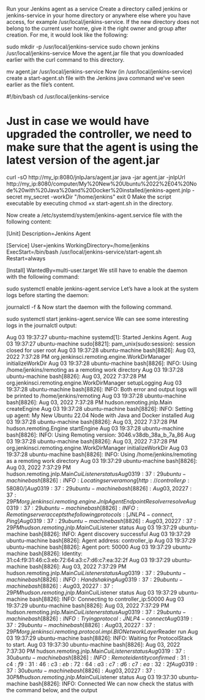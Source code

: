 Run your Jenkins agent as a service
Create a directory called jenkins or jenkins-service in your home directory or anywhere else where you have access, for example /usr/local/jenkins-service. If the new directory does not belong to the current user home, give it the right owner and group after creation. For me, it would look like the following:

sudo mkdir -p /usr/local/jenkins-service
sudo chown jenkins /usr/local/jenkins-service
Move the agent.jar file that you downloaded earlier with the curl command to this directory.

mv agent.jar /usr/local/jenkins-service
Now (in /usr/local/jenkins-service) create a start-agent.sh file with the Jenkins java command we’ve seen earlier as the file’s content.

#!/bin/bash
cd /usr/local/jenkins-service
# Just in case we would have upgraded the controller, we need to make sure that the agent is using the latest version of the agent.jar
curl -sO http://my_ip:8080/jnlpJars/agent.jar
java -jar agent.jar -jnlpUrl http://my_ip:8080/computer/My%20New%20Ubuntu%2022%2E04%20Node%20with%20Java%20and%20Docker%20installed/jenkins-agent.jnlp -secret my_secret -workDir "/home/jenkins"
exit 0
Make the script executable by executing chmod +x start-agent.sh in the directory.

Now create a /etc/systemd/system/jenkins-agent.service file with the following content:

[Unit]
Description=Jenkins Agent

[Service]
User=jenkins
WorkingDirectory=/home/jenkins
ExecStart=/bin/bash /usr/local/jenkins-service/start-agent.sh
Restart=always

[Install]
WantedBy=multi-user.target
We still have to enable the daemon with the following command:

sudo systemctl enable jenkins-agent.service
Let’s have a look at the system logs before starting the daemon:

journalctl -f &
Now start the daemon with the following command.

sudo systemctl start jenkins-agent.service
We can see some interesting logs in the journalctl output:

Aug 03 19:37:27 ubuntu-machine systemd[1]: Started Jenkins Agent.
Aug 03 19:37:27 ubuntu-machine sudo[8821]: pam_unix(sudo:session): session closed for user root
Aug 03 19:37:28 ubuntu-machine bash[8826]: Aug 03, 2022 7:37:28 PM org.jenkinsci.remoting.engine.WorkDirManager initializeWorkDir
Aug 03 19:37:28 ubuntu-machine bash[8826]: INFO: Using /home/jenkins/remoting as a remoting work directory
Aug 03 19:37:28 ubuntu-machine bash[8826]: Aug 03, 2022 7:37:28 PM org.jenkinsci.remoting.engine.WorkDirManager setupLogging
Aug 03 19:37:28 ubuntu-machine bash[8826]: INFO: Both error and output logs will be printed to /home/jenkins/remoting
Aug 03 19:37:28 ubuntu-machine bash[8826]: Aug 03, 2022 7:37:28 PM hudson.remoting.jnlp.Main createEngine
Aug 03 19:37:28 ubuntu-machine bash[8826]: INFO: Setting up agent: My New Ubuntu 22.04 Node with Java and Docker installed
Aug 03 19:37:28 ubuntu-machine bash[8826]: Aug 03, 2022 7:37:28 PM hudson.remoting.Engine startEngine
Aug 03 19:37:28 ubuntu-machine bash[8826]: INFO: Using Remoting version: 3046.v38db_38a_b_7a_86
Aug 03 19:37:28 ubuntu-machine bash[8826]: Aug 03, 2022 7:37:28 PM org.jenkinsci.remoting.engine.WorkDirManager initializeWorkDir
Aug 03 19:37:28 ubuntu-machine bash[8826]: INFO: Using /home/jenkins/remoting as a remoting work directory
Aug 03 19:37:29 ubuntu-machine bash[8826]: Aug 03, 2022 7:37:29 PM hudson.remoting.jnlp.Main$CuiListener status
Aug 03 19:37:29 ubuntu-machine bash[8826]: INFO: Locating server among [http://controller_ip:58080/]
Aug 03 19:37:29 ubuntu-machine bash[8826]: Aug 03, 2022 7:37:29 PM org.jenkinsci.remoting.engine.JnlpAgentEndpointResolver resolve
Aug 03 19:37:29 ubuntu-machine bash[8826]: INFO: Remoting server accepts the following protocols: [JNLP4-connect, Ping]
Aug 03 19:37:29 ubuntu-machine bash[8826]: Aug 03, 2022 7:37:29 PM hudson.remoting.jnlp.Main$CuiListener status
Aug 03 19:37:29 ubuntu-machine bash[8826]: INFO: Agent discovery successful
Aug 03 19:37:29 ubuntu-machine bash[8826]:   Agent address: controller_ip
Aug 03 19:37:29 ubuntu-machine bash[8826]:   Agent port:    50000
Aug 03 19:37:29 ubuntu-machine bash[8826]:   Identity:      31:c4:f9:31:46:c3:eb:72:64:a3:c7:d6:c7:ea:32:2f
Aug 03 19:37:29 ubuntu-machine bash[8826]: Aug 03, 2022 7:37:29 PM hudson.remoting.jnlp.Main$CuiListener status
Aug 03 19:37:29 ubuntu-machine bash[8826]: INFO: Handshaking
Aug 03 19:37:29 ubuntu-machine bash[8826]: Aug 03, 2022 7:37:29 PM hudson.remoting.jnlp.Main$CuiListener status
Aug 03 19:37:29 ubuntu-machine bash[8826]: INFO: Connecting to controller_ip:50000
Aug 03 19:37:29 ubuntu-machine bash[8826]: Aug 03, 2022 7:37:29 PM hudson.remoting.jnlp.Main$CuiListener status
Aug 03 19:37:29 ubuntu-machine bash[8826]: INFO: Trying protocol: JNLP4-connect
Aug 03 19:37:29 ubuntu-machine bash[8826]: Aug 03, 2022 7:37:29 PM org.jenkinsci.remoting.protocol.impl.BIONetworkLayer$Reader run
Aug 03 19:37:29 ubuntu-machine bash[8826]: INFO: Waiting for ProtocolStack to start.
Aug 03 19:37:30 ubuntu-machine bash[8826]: Aug 03, 2022 7:37:30 PM hudson.remoting.jnlp.Main$CuiListener status
Aug 03 19:37:30 ubuntu-machine bash[8826]: INFO: Remote identity confirmed: 31:c4:f9:31:46:c3:eb:72:64:a3:c7:d6:c7:ea:32:2f
Aug 03 19:37:30 ubuntu-machine bash[8826]: Aug 03, 2022 7:37:30 PM hudson.remoting.jnlp.Main$CuiListener status
Aug 03 19:37:30 ubuntu-machine bash[8826]: INFO: Connected
We can now check the status with the command below, and the output 
